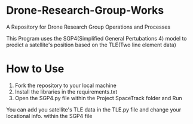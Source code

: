 # Drone-Research-Group-Works
A Repository for Drone Research Group Operations and Processes

This Program uses the SGP4(Simplified General Pertubations 4) model
to predict a satellite's position based on the TLE(Two line element data)


# How to Use
1. Fork the repository to your local machine
2. Install the libraries in the requirements.txt
3. Open the SGP4.py file within the Project SpaceTrack folder and Run

You can add you satellite's TLE data in the TLE.py file and change your locational info. within the SGP4 file

